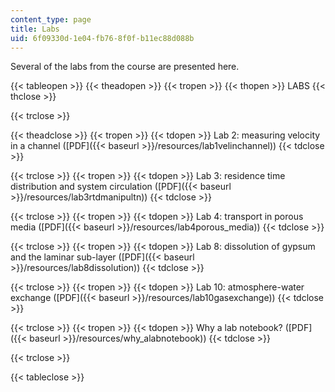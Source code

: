 ```yaml
---
content_type: page
title: Labs
uid: 6f09330d-1e04-fb76-8f0f-b11ec88d088b
---
```


Several of the labs from the course are presented here.

{{< tableopen >}}
{{< theadopen >}}
{{< tropen >}}
{{< thopen >}}
LABS
{{< thclose >}}

{{< trclose >}}

{{< theadclose >}}
{{< tropen >}}
{{< tdopen >}}
Lab 2: measuring velocity in a channel ([PDF]({{< baseurl >}}/resources/lab1velinchannel))
{{< tdclose >}}

{{< trclose >}}
{{< tropen >}}
{{< tdopen >}}
Lab 3: residence time distribution and system circulation ([PDF]({{< baseurl >}}/resources/lab3rtdmanipultn))
{{< tdclose >}}

{{< trclose >}}
{{< tropen >}}
{{< tdopen >}}
Lab 4: transport in porous media ([PDF]({{< baseurl >}}/resources/lab4porous_media))
{{< tdclose >}}

{{< trclose >}}
{{< tropen >}}
{{< tdopen >}}
Lab 8: dissolution of gypsum and the laminar sub-layer ([PDF]({{< baseurl >}}/resources/lab8dissolution))
{{< tdclose >}}

{{< trclose >}}
{{< tropen >}}
{{< tdopen >}}
Lab 10: atmosphere-water exchange ([PDF]({{< baseurl >}}/resources/lab10gasexchange))
{{< tdclose >}}

{{< trclose >}}
{{< tropen >}}
{{< tdopen >}}
Why a lab notebook? ([PDF]({{< baseurl >}}/resources/why_alabnotebook))
{{< tdclose >}}

{{< trclose >}}

{{< tableclose >}}